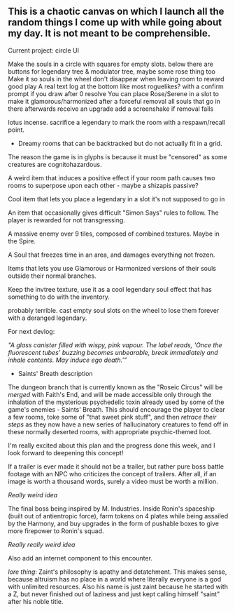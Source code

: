 ## This is a chaotic canvas on which I launch all the random things I come up with while going about my day. It is not meant to be comprehensible.

Current project: circle UI

Make the souls in a circle with squares for empty slots. below there are buttons for legendary tree & modulator tree, maybe some rose thing too
Make it so souls in the wheel don't disappear when leaving room to reward good play
A real text log at the bottom like most roguelikes? with a confirm prompt if you draw after 0 resolve
You can place Rose/Serene in a slot to make it glamorous/harmonized
after a forceful removal all souls that go in there afterwards receive an upgrade
add a screenshake if removal fails

lotus incense. sacrifice a legendary to mark the room with a respawn/recall point.


- Dreamy rooms that can be backtracked but do not actually fit in a grid.

The reason the game is in glyphs is because it must be "censored" as some creatures are cognitohazardous.

A weird item that induces a positive effect if your room path causes two rooms to superpose upon each other - maybe a shizapis passive?

Cool item that lets you place a legendary in a slot it's not supposed to go in

An item that occasionally gives difficult "Simon Says" rules to follow. The player is rewarded for not transgressing.

A massive enemy over 9 tiles, composed of combined textures. Maybe in the Spire.

A Soul that freezes time in an area, and damages everything not frozen.

Items that lets you use Glamorous or Harmonized versions of their souls outside their normal branches.

Keep the invtree texture, use it as a cool legendary soul effect that has something to do with the inventory.

probably terrible. cast empty soul slots on the wheel to lose them forever with a deranged legendary.

For next devlog:

*"A glass canister filled with wispy, pink vapour. The label reads, 'Once the fluorescent tubes' buzzing becomes unbearable, break immediately and inhale contents. May induce ego death.'"*

- Saints' Breath description

The dungeon branch that is currently known as the "Roseic Circus" will be *merged* with Faith's End, and will be made accessible only through the inhalation of the mysterious psychedelic toxin already used by some of the game's enemies - Saints' Breath. This should encourage the player to clear a few rooms, toke some of "that sweet pink stuff", and then *retrace their steps* as they now have a new series of hallucinatory creatures to fend off in these normally deserted rooms, with appropriate psychic-themed loot.

I'm really excited about this plan and the progress done this week, and I look forward to deepening this concept!

If a trailer is ever made it should not be a trailer, but rather pure boss battle footage with an NPC who criticizes the concept of trailers. After all, if an image is worth a thousand words, surely a video must be worth a million.

*Really weird idea*

The final boss being inspired by M. Industries. Inside Ronin's spaceship (built out of antientropic force), farm tokens on 4 plates while being assailed by the Harmony, and buy upgrades in the form of pushable boxes to give more firepower to Ronin's squad.

*Really really weird idea*

Also add an internet component to this encounter.

*lore thing*: Zaint's philosophy is apathy and detatchment. This makes sense, because altruism has no place in a world where literally everyone is a god with unlimited resources.
Also his name is just zaint because he started with a Z, but never finished out of laziness and just kept calling himself "saint" after his noble title.